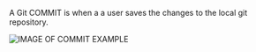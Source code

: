 A Git COMMIT is when a a user saves the changes to the local git repository.

![IMAGE OF COMMIT EXAMPLE](https://www.jquery-az.com/wp-content/uploads/2018/07/14.0_4-Git-commit-patch.png)
